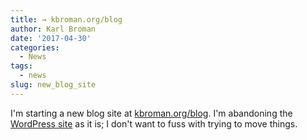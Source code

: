 ```yaml
---
title: → kbroman.org/blog
author: Karl Broman
date: '2017-04-30'
categories:
  - News
tags:
  - news
slug: new_blog_site
---
```


I'm starting a new blog site at [kbroman.org/blog](https://kbroman.org/blog). I'm abandoning the [WordPress site](https://kbroman.wordpress.com) as it is; I don't want to fuss with trying to move things.
